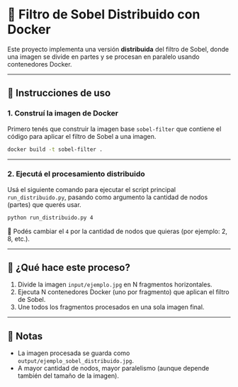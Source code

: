 # 🧩 Filtro de Sobel Distribuido con Docker

Este proyecto implementa una versión **distribuida** del filtro de Sobel, donde una imagen se divide en partes y se procesan en paralelo usando contenedores Docker.

---

## 🚀 Instrucciones de uso

### 1. Construí la imagen de Docker

Primero tenés que construir la imagen base `sobel-filter` que contiene el código para aplicar el filtro de Sobel a una imagen.

```bash
docker build -t sobel-filter .
```

---

### 2. Ejecutá el procesamiento distribuido

Usá el siguiente comando para ejecutar el script principal `run_distribuido.py`, pasando como argumento la cantidad de nodos (partes) que querés usar.

```bash
python run_distribuido.py 4
```

📌 Podés cambiar el `4` por la cantidad de nodos que quieras (por ejemplo: 2, 8, etc.).

---

## 🧠 ¿Qué hace este proceso?

1. Divide la imagen `input/ejemplo.jpg` en N fragmentos horizontales.
2. Ejecuta N contenedores Docker (uno por fragmento) que aplican el filtro de Sobel.
3. Une todos los fragmentos procesados en una sola imagen final.

---

## 📝 Notas

- La imagen procesada se guarda como `output/ejemplo_sobel_distribuido.jpg`.
- A mayor cantidad de nodos, mayor paralelismo (aunque depende también del tamaño de la imagen).
